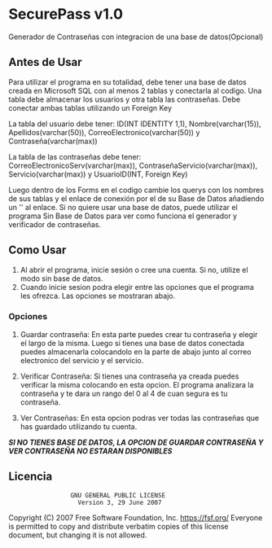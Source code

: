 # SecurePass v1.0
Generador de Contraseñas con integracion de una base de datos(Opcional)

## Antes de Usar
Para utilizar el programa en su totalidad, debe tener una base de datos creada en Microsoft SQL con al menos 2 tablas y conectarla al codigo. Una tabla debe almacenar los usuarios y otra tabla las contraseñas. Debe conectar ambas tablas utilizando un Foreign Key

La tabla del usuario debe tener:
ID(INT IDENTITY 1,1), Nombre(varchar(15)), Apellidos(varchar(50)), CorreoElectronico(varchar(50)) y Contraseña(varchar(max))

La tabla de las contraseñas debe tener:
CorreoElectronicoServ(varchar(max)), ContraseñaServicio(varchar(max)), Servicio(varchar(max)) y UsuarioID(INT, Foreign Key)

Luego dentro de los Forms en el codigo cambie los querys con los nombres de sus tablas y el enlace de conexión por el de su Base de Datos añadiendo un '\' al enlace.
Si no quiere usar una base de datos, puede utilizar el programa Sin Base de Datos para ver como funciona el generador y verificador de contraseñas.

## Como Usar
1. Al abrir el programa, inicie sesión o cree una cuenta. Si no, utilize el modo sin base de datos.
2. Cuando inicie sesion podra elegir entre las opciones que el programa les ofrezca. Las opciones se mostraran abajo.
   
### Opciones
1. Guardar contraseña: En esta parte puedes crear tu contraseña y elegir el largo de la misma. Luego si tienes una base de datos conectada puedes almacenarla colocandolo en la parte de abajo junto al correo electronico del servicio y el servicio.

2. Verificar Contraseña: Si tienes una contraseña ya creada puedes verificar la misma colocando en esta opcion. El programa analizara la contraseña y te dara un rango del 0 al 4 de cuan segura es tu contraseña.

3. Ver Contraseñas: En esta opcion podras ver todas las contraseñas que has guardado utilizando tu cuenta.

***SI NO TIENES BASE DE DATOS, LA OPCION DE GUARDAR CONTRASEÑA Y VER CONTRASEÑA NO ESTARAN DISPONIBLES***

## Licencia
                     GNU GENERAL PUBLIC LICENSE
                       Version 3, 29 June 2007

 Copyright (C) 2007 Free Software Foundation, Inc. https://fsf.org/
 Everyone is permitted to copy and distribute verbatim copies
 of this license document, but changing it is not allowed.
